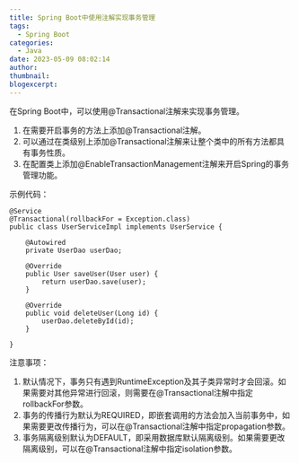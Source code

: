 ```yaml
---
title: Spring Boot中使用注解实现事务管理
tags:
  - Spring Boot
categories:
  - Java
date: 2023-05-09 08:02:14
author:
thumbnail:
blogexcerpt:
---
```

在Spring Boot中，可以使用@Transactional注解来实现事务管理。

1. 在需要开启事务的方法上添加@Transactional注解。
2. 可以通过在类级别上添加@Transactional注解来让整个类中的所有方法都具有事务性质。
3. 在配置类上添加@EnableTransactionManagement注解来开启Spring的事务管理功能。

示例代码：

```
@Service
@Transactional(rollbackFor = Exception.class)
public class UserServiceImpl implements UserService {

    @Autowired
    private UserDao userDao;

    @Override
    public User saveUser(User user) {
        return userDao.save(user);
    }

    @Override
    public void deleteUser(Long id) {
        userDao.deleteById(id);
    }

}
```

注意事项：
1. 默认情况下，事务只有遇到RuntimeException及其子类异常时才会回滚。如果需要对其他异常进行回滚，则需要在@Transactional注解中指定rollbackFor参数。
2. 事务的传播行为默认为REQUIRED，即嵌套调用的方法会加入当前事务中，如果需要更改传播行为，可以在@Transactional注解中指定propagation参数。
3. 事务隔离级别默认为DEFAULT，即采用数据库默认隔离级别。如果需要更改隔离级别，可以在@Transactional注解中指定isolation参数。
